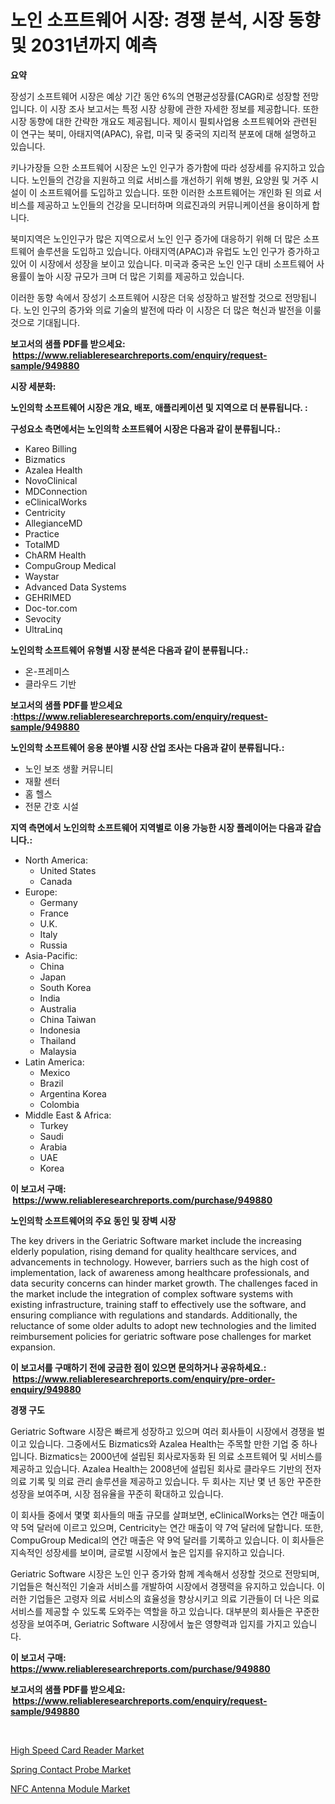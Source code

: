 <p><h1>노인 소프트웨어 시장: 경쟁 분석, 시장 동향 및 2031년까지 예측</h1></p><p><strong>요약</strong></p>
<p><p>장성기 소프트웨어 시장은 예상 기간 동안 6%의 연평균성장률(CAGR)로 성장할 전망입니다. 이 시장 조사 보고서는 특정 시장 상황에 관한 자세한 정보를 제공합니다. 또한 시장 동향에 대한 간략한 개요도 제공됩니다. 제이시 필퇴사업용 소프트웨어와 관련된 이 연구는 북미, 아태지역(APAC), 유럽, 미국 및 중국의 지리적 분포에 대해 설명하고 있습니다. </p><p>키나가장들 으한 소프트웨어 시장은 노인 인구가 증가함에 따라 성장세를 유지하고 있습니다. 노인들의 건강을 지원하고 의료 서비스를 개선하기 위해 병원, 요양원 및 거주 시설이 이 소프트웨어를 도입하고 있습니다. 또한 이러한 소프트웨어는 개인화 된 의료 서비스를 제공하고 노인들의 건강을 모니터하며 의료진과의 커뮤니케이션을 용이하게 합니다.</p><p>북미지역은 노인인구가 많은 지역으로서 노인 인구 증가에 대응하기 위해 더 많은 소프트웨어 솔루션을 도입하고 있습니다. 아태지역(APAC)과 유럽도 노인 인구가 증가하고 있어 이 시장에서 성장을 보이고 있습니다. 미국과 중국은 노인 인구 대비 소프트웨어 사용률이 높아 시장 규모가 크며 더 많은 기회를 제공하고 있습니다.</p><p>이러한 동향 속에서 장성기 소프트웨어 시장은 더욱 성장하고 발전할 것으로 전망됩니다. 노인 인구의 증가와 의료 기술의 발전에 따라 이 시장은 더 많은 혁신과 발전을 이룰 것으로 기대됩니다.</p></p>
<p><strong>보고서의 샘플 PDF를 받으세요: &nbsp;<a href="https://www.reliableresearchreports.com/enquiry/request-sample/949880">https://www.reliableresearchreports.com/enquiry/request-sample/949880</a></strong></p>
<p><strong>시장 세분화:</strong></p>
<p><strong> 노인의학 소프트웨어 시장은 개요, 배포, 애플리케이션 및 지역으로 더 분류됩니다. :</strong></p>
<p><strong>구성요소 측면에서는 노인의학 소프트웨어 시장은 다음과 같이 분류됩니다.:</strong></p>
<p><ul><li>Kareo Billing</li><li>Bizmatics</li><li>Azalea Health</li><li>NovoClinical</li><li>MDConnection</li><li>eClinicalWorks</li><li>Centricity</li><li>AllegianceMD</li><li>Practice</li><li>TotalMD</li><li>ChARM Health</li><li>CompuGroup Medical</li><li>Waystar</li><li>Advanced Data Systems</li><li>GEHRIMED</li><li>Doc-tor.com</li><li>Sevocity</li><li>UltraLinq</li></ul></p>
<p><strong> 노인의학 소프트웨어 유형별 시장 분석은 다음과 같이 분류됩니다.:</strong></p>
<p><ul><li>온-프레미스</li><li>클라우드 기반</li></ul></p>
<p><strong>보고서의 샘플 PDF를 받으세요 :<a href="https://www.reliableresearchreports.com/enquiry/request-sample/949880">https://www.reliableresearchreports.com/enquiry/request-sample/949880</a></strong></p>
<p><strong> 노인의학 소프트웨어 응용 분야별 시장 산업 조사는 다음과 같이 분류됩니다.:</strong></p>
<p><ul><li>노인 보조 생활 커뮤니티</li><li>재활 센터</li><li>홈 헬스</li><li>전문 간호 시설</li></ul></p>
<p><strong>지역 측면에서 노인의학 소프트웨어 지역별로 이용 가능한 시장 플레이어는 다음과 같습니다.:</strong></p>
<p><ul>
    <li>
        North America:
        <ul>
            <li>United States</li>
            <li>Canada</li>
        </ul>
    </li>
    <li>
        Europe:
        <ul>
            <li>Germany</li>
            <li>France</li>
            <li>U.K.</li>
            <li>Italy</li>
            <li>Russia</li>
        </ul>
    </li>
    <li>
        Asia-Pacific:
        <ul>
            <li>China</li>
            <li>Japan</li>
            <li>South Korea</li>
            <li>India</li>
            <li>Australia</li>
            <li>China Taiwan</li>
            <li>Indonesia</li>
            <li>Thailand</li>
            <li>Malaysia</li>
        </ul>
    </li>
    <li>
        Latin America:
        <ul>
            <li>Mexico</li>
            <li>Brazil</li>
            <li>Argentina Korea</li>
            <li>Colombia</li>
        </ul>
    </li>
    <li>
        Middle East & Africa:
        <ul>
            <li>Turkey</li>
            <li>Saudi</li>
            <li>Arabia</li>
            <li>UAE</li>
            <li>Korea</li>
        </ul>
    </li>
    </ul></p>
<p><strong>이 보고서 구매: &nbsp;<a href="https://www.reliableresearchreports.com/purchase/949880">https://www.reliableresearchreports.com/purchase/949880</a></strong></p>
<p><strong>노인의학 소프트웨어의 주요 동인 및 장벽 시장</strong></p>
<p><p>The key drivers in the Geriatric Software market include the increasing elderly population, rising demand for quality healthcare services, and advancements in technology. However, barriers such as the high cost of implementation, lack of awareness among healthcare professionals, and data security concerns can hinder market growth. The challenges faced in the market include the integration of complex software systems with existing infrastructure, training staff to effectively use the software, and ensuring compliance with regulations and standards. Additionally, the reluctance of some older adults to adopt new technologies and the limited reimbursement policies for geriatric software pose challenges for market expansion.</p></p>
<p><strong>이 보고서를 구매하기 전에 궁금한 점이 있으면 문의하거나 공유하세요.: &nbsp;<a href="https://www.reliableresearchreports.com/enquiry/pre-order-enquiry/949880">https://www.reliableresearchreports.com/enquiry/pre-order-enquiry/949880</a></strong></p>
<p><strong>경쟁 구도</strong></p>
<p><p>Geriatric Software 시장은 빠르게 성장하고 있으며 여러 회사들이 시장에서 경쟁을 벌이고 있습니다. 그중에서도 Bizmatics와 Azalea Health는 주목할 만한 기업 중 하나입니다. Bizmatics는 2000년에 설립된 회사로자동화 된 의료 소프트웨어 및 서비스를 제공하고 있습니다. Azalea Health는 2008년에 설립된 회사로 클라우드 기반의 전자 의료 기록 및 의료 관리 솔루션을 제공하고 있습니다. 두 회사는 지난 몇 년 동안 꾸준한 성장을 보여주며, 시장 점유율을 꾸준히 확대하고 있습니다.</p><p>이 회사들 중에서 몇몇 회사들의 매출 규모를 살펴보면, eClinicalWorks는 연간 매출이 약 5억 달러에 이르고 있으며, Centricity는 연간 매출이 약 7억 달러에 달합니다. 또한, CompuGroup Medical의 연간 매출은 약 9억 달러를 기록하고 있습니다. 이 회사들은 지속적인 성장세를 보이며, 글로벌 시장에서 높은 입지를 유지하고 있습니다.</p><p>Geriatric Software 시장은 노인 인구 증가와 함께 계속해서 성장할 것으로 전망되며, 기업들은 혁신적인 기술과 서비스를 개발하여 시장에서 경쟁력을 유지하고 있습니다. 이러한 기업들은 고령자 의료 서비스의 효율성을 향상시키고 의료 기관들이 더 나은 의료 서비스를 제공할 수 있도록 도와주는 역할을 하고 있습니다. 대부분의 회사들은 꾸준한 성장을 보여주며, Geriatric Software 시장에서 높은 영향력과 입지를 가지고 있습니다.</p></p>
<p><strong>이 보고서 구매: &nbsp; <a href="https://www.reliableresearchreports.com/purchase/949880">https://www.reliableresearchreports.com/purchase/949880</a></strong></p>
<p><strong>보고서의 샘플 PDF를 받으세요: &nbsp;<a href="https://www.reliableresearchreports.com/enquiry/request-sample/949880">https://www.reliableresearchreports.com/enquiry/request-sample/949880</a></strong><strong></strong></p>
<p>&nbsp;</p>
<p><p><a href="https://github.com/gulaimolin/Market-Research-Report-List-3/blob/main/high-speed-card-reader-market.md">High Speed Card Reader Market</a></p><p><a href="https://github.com/edytherolanlouisejk1miz0wig/Market-Research-Report-List-1/blob/main/spring-contact-probe-market.md">Spring Contact Probe Market</a></p><p><a href="https://github.com/RoccoManning/Market-Research-Report-List-4/blob/main/nfc-antenna-module-market.md">NFC Antenna Module Market</a></p></p>